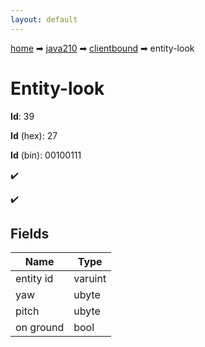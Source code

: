 ```yaml
---
layout: default
---
```


[home](/) ➡ [java210](/protocol/java210) ➡ [clientbound](/protocol/java210/clientbound) ➡ entity-look

# Entity-look

**Id**: 39

**Id** (hex): 27

**Id** (bin): 00100111

✔️

✔️

## Fields

Name | Type
---|---
entity id | varuint
yaw | ubyte
pitch | ubyte
on ground | bool

